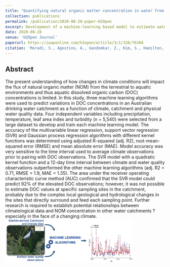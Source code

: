 ```yaml
---
title: "Quantifying natural organic matter concentration in water from climatological parameters using different machine learning algorithms"
collection: publications
permalink: /publication/2020-08-28-paper-H2Open
excerpt: Development of a machine-learning based model to estimate water quality of a reservoir using various emvironmental data.
date: 2020-08-28
venue: 'H2Open Journal'
paperurl: https://iwaponline.com/h2open/article/3/1/328/76304
citation: 'Moradi, S., Agostino, A., Gandomkar, Z., Kim, S., Hamilton, L., Sharma, A., Henderson, R. and Leslie, G., 2020. Quantifying natural organic matter concentration in water from climatological parameters using different machine learning algorithms. <i>h2oj</i>, 3(1), 328-342.'
---
```

## Abstract
The present understanding of how changes in climate conditions will impact the flux of natural organic matter (NOM) from the terrestrial to aquatic environments and thus aquatic dissolved organic carbon (DOC) concentrations is limited. In this study, three machine learning algorithms were used to predict variations in DOC concentrations in an Australian drinking water catchment as a function of climate, catchment and physical water quality data. Four independent variables including precipitation, temperature, leaf area index and turbidity (n = 5,540) were selected from a large dataset to develop and train each machine learning model. The accuracy of the multivariable linear regression, support vector regression (SVR) and Gaussian process regression algorithms with different kernel functions was determined using adjusted R-squared (adj. R2), root-mean-squared error (RMSE) and mean absolute error (MAE). Model accuracy was very sensitive to the time interval used to average climate observations prior to pairing with DOC observations. The SVR model with a quadratic kernel function and a 12-day time interval between climate and water quality observations outperformed the other machine learning algorithms (adj. R2 = 0.71, RMSE = 1.9, MAE = 1.35). The area under the receiver operating characteristic curve method (AUC) confirmed that the SVR model could predict 92% of the elevated DOC observations; however, it was not possible to estimate DOC values at specific sampling sites in the catchment, probably due to the complex local geological and hydrological changes in the sites that directly surround and feed each sampling point. Further research is required to establish potential relationships between climatological data and NOM concentration in other water catchments ? especially in the face of a changing climate.
<br/><img src='/images/2020_H2Open_ML.png' width="80%" height="80%">